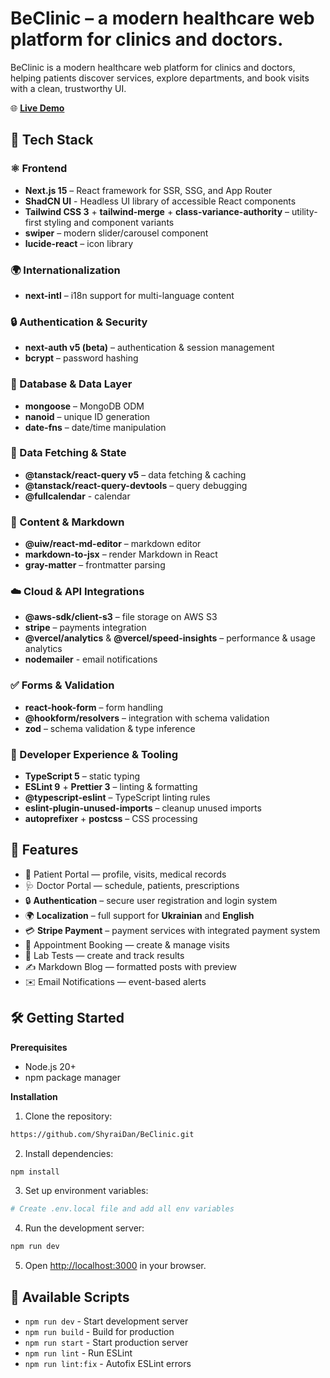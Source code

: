 # BeClinic – a modern healthcare web platform for clinics and doctors.

BeClinic is a modern healthcare web platform for clinics and doctors, helping patients discover services, explore departments, and book visits with a clean, trustworthy UI.

:globe_with_meridians: [**Live Demo**](https://be-clinic-two.vercel.app)

## :rocket: Tech Stack

### ⚛️ Frontend

- **Next.js 15** – React framework for SSR, SSG, and App Router
- **ShadCN UI** - Headless UI library of accessible React components
- **Tailwind CSS 3** + **tailwind-merge** + **class-variance-authority** – utility-first styling and component variants
- **swiper** – modern slider/carousel component
- **lucide-react** – icon library

### 🌍 Internationalization

- **next-intl** – i18n support for multi-language content

### 🔒 Authentication & Security

- **next-auth v5 (beta)** – authentication & session management
- **bcrypt** – password hashing

### 💾 Database & Data Layer

- **mongoose** – MongoDB ODM
- **nanoid** – unique ID generation
- **date-fns** – date/time manipulation

### 🔎 Data Fetching & State

- **@tanstack/react-query v5** – data fetching & caching
- **@tanstack/react-query-devtools** – query debugging
- **@fullcalendar** - calendar

### 📝 Content & Markdown

- **@uiw/react-md-editor** – markdown editor
- **markdown-to-jsx** – render Markdown in React
- **gray-matter** – frontmatter parsing

### ☁️ Cloud & API Integrations

- **@aws-sdk/client-s3** – file storage on AWS S3
- **stripe** – payments integration
- **@vercel/analytics** & **@vercel/speed-insights** – performance & usage analytics
- **nodemailer** - email notifications

### ✅ Forms & Validation

- **react-hook-form** – form handling
- **@hookform/resolvers** – integration with schema validation
- **zod** – schema validation & type inference

### 🎨 Developer Experience & Tooling

- **TypeScript 5** – static typing
- **ESLint 9** + **Prettier 3** – linting & formatting
- **@typescript-eslint** – TypeScript linting rules
- **eslint-plugin-unused-imports** – cleanup unused imports
- **autoprefixer** + **postcss** – CSS processing

## 🎯 Features

- 👤 Patient Portal — profile, visits, medical records
- 🩺 Doctor Portal — schedule, patients, prescriptions
- 🔒 **Authentication** – secure user registration and login system
- 🌍 **Localization** – full support for **Ukrainian** and **English**
- 💳 **Stripe Payment** – payment services with integrated payment system
- 📅 Appointment Booking — create & manage visits
- 🧪 Lab Tests — create and track results
- ✍️ Markdown Blog — formatted posts with preview
- ✉️ Email Notifications — event-based alerts

## 🛠 Getting Started

**Prerequisites**

- Node.js 20+
- npm package manager

**Installation**

1. Clone the repository:

```bash
https://github.com/ShyraiDan/BeClinic.git
```

2. Install dependencies:

```bash
npm install
```

3. Set up environment variables:

```bash
# Create .env.local file and add all env variables
```

4. Run the development server:

```bash
npm run dev
```

5. Open [http://localhost:3000](http://localhost:3000) in your browser.

## :iphone: Available Scripts

- `npm run dev` - Start development server
- `npm run build` - Build for production
- `npm run start` - Start production server
- `npm run lint` - Run ESLint
- `npm run lint:fix` - Autofix ESLint errors
